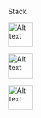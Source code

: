 Stack 

<img
  src="https://upload.wikimedia.org/wikipedia/commons/thumb/a/a7/React-icon.svg/2300px-React-icon.svg.png"
  alt="Alt text"
  title="Optional title"
  style="width: 50px">

<img
  src="https://react-query-v3.tanstack.com/_next/static/images/emblem-light-628080660fddb35787ff6c77e97ca43e.svg"
  alt="Alt text"
  title="Optional title"
  style="width: 50px">

<img
  src="https://upload.wikimedia.org/wikipedia/commons/thumb/9/99/Unofficial_JavaScript_logo_2.svg/2048px-Unofficial_JavaScript_logo_2.svg.png"
  alt="Alt text"
  title="Optional title"
  style="width: 50px">





